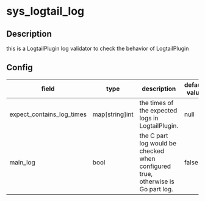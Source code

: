 # sys_logtail_log

## Description

this is a LogtailPlugin log validator to check the behavior of LogtailPlugin

## Config

|  field   |   type   |   description   | default value   |
| ---- | ---- | ---- | ---- |
|expect_contains_log_times|map[string]int|the times of the expected logs in LogtailPlugin.|null|
|main_log|bool|the C part log would be checked when configured true, otherwise is Go part log.|false|
